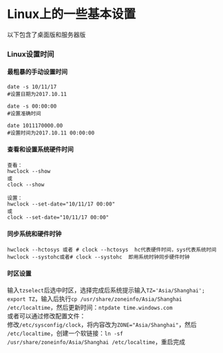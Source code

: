 # Linux上的一些基本设置
以下包含了桌面版和服务器版<br>

### Linux设置时间
#### 最粗暴的手动设置时间
```
date -s 10/11/17
#设置日期为2017.10.11

date -s 00:00:00
#设置准确时间

date 1011170000.00
#设置时间为2017.10.11 00:00:00
```

#### 查看和设置系统硬件时间
```
查看：
hwclock --show
或
clock --show

设置：
hwclock --set-date="10/11/17 00:00"
或
clock --set-date="10/11/17 00:00"
```

#### 同步系统和硬件时钟
```
hwclock --hctosys 或者 # clock --hctosys  hc代表硬件时间，sys代表系统时间
hwclock --systohc或者# clock --systohc  即用系统时钟同步硬件时钟
```

#### 时区设置
输入`tzselect`后选中时区，选择完成后系统提示输入`TZ='Asia/Shanghai'; export TZ`，输入后执行`cp /usr/share/zoneinfo/Asia/Shanghai  /etc/localtime`，然后更新时间：`ntpdate time.windows.com`<br>
或者可以通过修改配置文件：<br>
修改`/etc/sysconfig/clock`，将内容改为`ZONE="Asia/Shanghai"`，然后` /etc/localtime`，创建一个软链接：`ln -sf /usr/share/zoneinfo/Asia/Shanghai /etc/localtime`，重启完成<br>